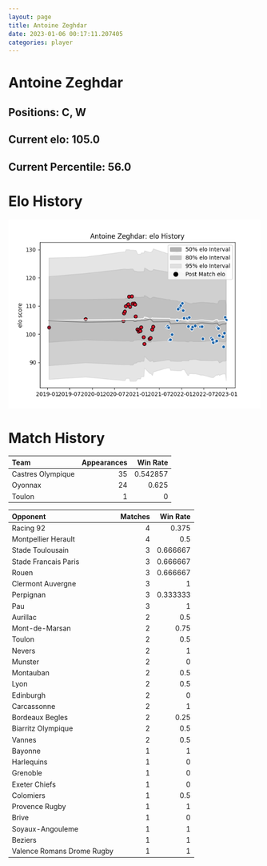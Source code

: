 ```yaml
---  
layout: page  
title: Antoine Zeghdar  
date: 2023-01-06 00:17:11.207405  
categories: player  
---
```

# Antoine Zeghdar

## Positions: C, W

## Current elo: 105.0

## Current Percentile: 56.0

# Elo History


![elo history](history_AntoineZeghdar.png)
# Match History


| Team              |   Appearances |   Win Rate |
|:------------------|--------------:|-----------:|
| Castres Olympique |            35 |   0.542857 |
| Oyonnax           |            24 |   0.625    |
| Toulon            |             1 |   0        |

| Opponent                   |   Matches |   Win Rate |
|:---------------------------|----------:|-----------:|
| Racing 92                  |         4 |   0.375    |
| Montpellier Herault        |         4 |   0.5      |
| Stade Toulousain           |         3 |   0.666667 |
| Stade Francais Paris       |         3 |   0.666667 |
| Rouen                      |         3 |   0.666667 |
| Clermont Auvergne          |         3 |   1        |
| Perpignan                  |         3 |   0.333333 |
| Pau                        |         3 |   1        |
| Aurillac                   |         2 |   0.5      |
| Mont-de-Marsan             |         2 |   0.75     |
| Toulon                     |         2 |   0.5      |
| Nevers                     |         2 |   1        |
| Munster                    |         2 |   0        |
| Montauban                  |         2 |   0.5      |
| Lyon                       |         2 |   0.5      |
| Edinburgh                  |         2 |   0        |
| Carcassonne                |         2 |   1        |
| Bordeaux Begles            |         2 |   0.25     |
| Biarritz Olympique         |         2 |   0.5      |
| Vannes                     |         2 |   0.5      |
| Bayonne                    |         1 |   1        |
| Harlequins                 |         1 |   0        |
| Grenoble                   |         1 |   0        |
| Exeter Chiefs              |         1 |   0        |
| Colomiers                  |         1 |   0.5      |
| Provence Rugby             |         1 |   1        |
| Brive                      |         1 |   0        |
| Soyaux-Angouleme           |         1 |   1        |
| Beziers                    |         1 |   1        |
| Valence Romans Drome Rugby |         1 |   1        |